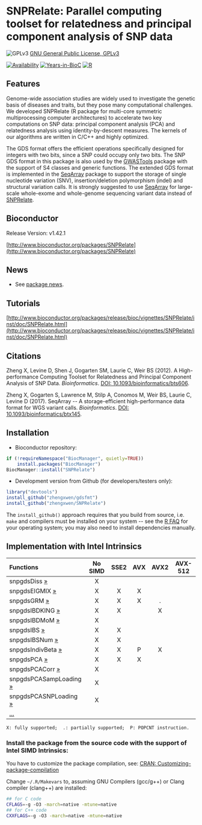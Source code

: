SNPRelate: Parallel computing toolset for relatedness and principal component analysis of SNP data
====

![GPLv3](http://www.gnu.org/graphics/gplv3-88x31.png)
[GNU General Public License, GPLv3](http://www.gnu.org/copyleft/gpl.html)

[![Availability](http://www.bioconductor.org/shields/availability/release/SNPRelate.svg)](http://www.bioconductor.org/packages/release/bioc/html/SNPRelate.html)
[![Years-in-BioC](http://www.bioconductor.org/shields/years-in-bioc/SNPRelate.svg)](http://www.bioconductor.org/packages/release/bioc/html/SNPRelate.html)
[![R](https://github.com/zhengxwen/SNPRelate/actions/workflows/r.yml/badge.svg)](https://github.com/zhengxwen/SNPRelate/actions/workflows/r.yml)


## Features

Genome-wide association studies are widely used to investigate the genetic basis of diseases and traits, but they pose many computational challenges. We developed SNPRelate (R package for multi-core symmetric multiprocessing computer architectures) to accelerate two key computations on SNP data: principal component analysis (PCA) and relatedness analysis using identity-by-descent measures. The kernels of our algorithms are written in C/C++ and highly optimized.

The GDS format offers the efficient operations specifically designed for integers with two bits, since a SNP could occupy only two bits. The SNP GDS format in this package is also used by the [GWASTools](http://bioconductor.org/packages/GWASTools) package with the support of S4 classes and generic functions. The extended GDS format is implemented in the [SeqArray](https://github.com/zhengxwen/SeqArray) package to support the storage of single nucleotide variation (SNV), insertion/deletion polymorphism (indel) and structural variation calls. It is strongly suggested to use [SeqArray](https://github.com/zhengxwen/SeqArray) for large-scale whole-exome and whole-genome sequencing variant data instead of [SNPRelate](https://github.com/zhengxwen/SNPRelate).


## Bioconductor

Release Version: v1.42.1

[http://www.bioconductor.org/packages/SNPRelate](http://www.bioconductor.org/packages/SNPRelate)


## News

* See [package news](NEWS).


## Tutorials

[http://www.bioconductor.org/packages/release/bioc/vignettes/SNPRelate/inst/doc/SNPRelate.html](http://www.bioconductor.org/packages/release/bioc/vignettes/SNPRelate/inst/doc/SNPRelate.html)


## Citations

Zheng X, Levine D, Shen J, Gogarten SM, Laurie C, Weir BS (2012). A High-performance Computing Toolset for Relatedness and Principal Component Analysis of SNP Data. *Bioinformatics*. [DOI: 10.1093/bioinformatics/bts606](http://dx.doi.org/10.1093/bioinformatics/bts606).

Zheng X, Gogarten S, Lawrence M, Stilp A, Conomos M, Weir BS, Laurie C, Levine D (2017). SeqArray -- A storage-efficient high-performance data format for WGS variant calls. *Bioinformatics*. [DOI: 10.1093/bioinformatics/btx145](http://dx.doi.org/10.1093/bioinformatics/btx145).


## Installation

* Bioconductor repository:
```R
if (!requireNamespace("BiocManager", quietly=TRUE))
    install.packages("BiocManager")
BiocManager::install("SNPRelate")
```

* Development version from Github (for developers/testers only):
```R
library("devtools")
install_github("zhengxwen/gdsfmt")
install_github("zhengxwen/SNPRelate")
```
The `install_github()` approach requires that you build from source, i.e. `make` and compilers must be installed on your system -- see the [R FAQ](https://cran.r-project.org/faqs.html) for your operating system; you may also need to install dependencies manually.



## Implementation with Intel Intrinsics

| Functions             | No SIMD | SSE2 | AVX | AVX2 | AVX-512 |
|:----------------------|:-------:|:----:|:---:|:----:|:-------:|
| snpgdsDiss [»](https://rdrr.io/bioc/SNPRelate/man/snpgdsDiss.html)                    | X |
| snpgdsEIGMIX [»](https://rdrr.io/bioc/SNPRelate/man/snpgdsEIGMIX.html)                 | X | X | X |
| snpgdsGRM [»](https://rdrr.io/bioc/SNPRelate/man/snpgdsGRM.html)                       | X | X | X | . |
| snpgdsIBDKING [»](https://rdrr.io/bioc/SNPRelate/man/snpgdsIBDKING.html)               | X | X |   | X |
| snpgdsIBDMoM [»](https://rdrr.io/bioc/SNPRelate/man/snpgdsIBDMoM.html)                 | X |
| snpgdsIBS [»](https://rdrr.io/bioc/SNPRelate/man/snpgdsIBS.html)                       | X | X |
| snpgdsIBSNum [»](https://rdrr.io/bioc/SNPRelate/man/snpgdsIBSNum.html)                 | X | X |
| snpgdsIndivBeta [»](https://rdrr.io/bioc/SNPRelate/man/snpgdsIndivBeta.html)           | X | X | P | X |
| snpgdsPCA [»](https://rdrr.io/bioc/SNPRelate/man/snpgdsPCA.html)                       | X | X | X |
| snpgdsPCACorr [»](https://rdrr.io/bioc/SNPRelate/man/snpgdsPCACorr.html)               | X |
| snpgdsPCASampLoading [»](https://rdrr.io/bioc/SNPRelate/man/snpgdsPCASampLoading.html) | X |
| snpgdsPCASNPLoading [»](https://rdrr.io/bioc/SNPRelate/man/snpgdsPCASNPLoading.html)   | X |
| [...](http://rdrr.io/bioc/SNPRelate/man) |

`X: fully supported;  .: partially supported;  P: POPCNT instruction.`


### Install the package from the source code with the support of Intel SIMD Intrinsics:

You have to customize the package compilation, see: [CRAN: Customizing-package-compilation](https://cran.r-project.org/doc/manuals/r-release/R-admin.html#Customizing-package-compilation)

Change `~/.R/Makevars` to, assuming GNU Compilers (gcc/g++) or Clang compiler (clang++) are installed:
```sh
## for C code
CFLAGS=-g -O3 -march=native -mtune=native
## for C++ code
CXXFLAGS=-g -O3 -march=native -mtune=native
```
